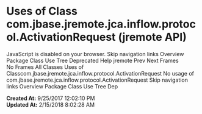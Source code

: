 # Uses of Class com.jbase.jremote.jca.inflow.protocol.ActivationRequest (jremote   API)

JavaScript is disabled on your browser. Skip navigation links Overview Package Class Use Tree Deprecated Help jremote Prev Next Frames No Frames All Classes Uses of Classcom.jbase.jremote.jca.inflow.protocol.ActivationRequest No usage of com.jbase.jremote.jca.inflow.protocol.ActivationRequest Skip navigation links Overview Package Class Use Tree Dep  

**Created At:** 9/25/2017 12:02:10 PM  
**Updated At:** 2/15/2018 8:02:28 AM  

